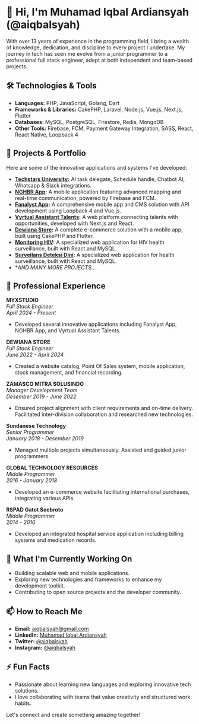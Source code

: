 # 👋 Hi, I'm Muhamad Iqbal Ardiansyah (@aiqbalsyah)

With over 13 years of experience in the programming field, I bring a wealth of knowledge, dedication, and discipline to every project I undertake. My journey in tech has seen me evolve from a junior programmer to a professional full stack engineer, adept at both independent and team-based projects.

## 🛠️ Technologies & Tools
- **Languages:** PHP, JavaScript, Golang, Dart
- **Frameworks & Libraries:** CakePHP, Laravel, Node.js, Vue.js, Next.js, Flutter
- **Databases:** MySQL, PostgreSQL, Firestore, Redis, MongoDB
- **Other Tools:** Firebase, FCM, Payment Gateway Integration, SASS, React, React Native, Loopback 4

## 🚀 Projects & Portfolio
Here are some of the innovative applications and systems I've developed:

- **[Techstars University](https://techstars.university/):** AI task delegate, Schedule handle, Chatbot AI, Whatsapp & Slack integrations.
- **[NGHBR App](https://nghbr.app/):** A mobile application featuring advanced mapping and real-time communication, powered by Firebase and FCM.
- **[Fanalyst App](https://fanalyst.app/):** A comprehensive mobile app and CMS solution with API development using Loopback 4 and Vue.js.
- **[Vyrtual Assistant Talents](https://talent.vyrtual.ai/):** A web platform connecting talents with opportunities, developed with Next.js and React.
- **[Dewiana Store](https://dewiana-store.id):** A complete e-commerce solution with a mobile app, built using CakePHP and Flutter.
- **[Monitoring HIV](https://SIHAPIMS2.KEMKES.GO.ID):** A specialized web application for HIV health surveillance, built with React and MySQL.
- **[Surveilans Deteksi Dini](https://surveilans-pptm.kemkes.go.id):** A specialized web application for health surveillance, built with React and MySQL.
- **AND MANY MORE PROJECTS...*

## 💼 Professional Experience
**MYXSTUDIO**  
*Full Stack Engineer*  
_April 2024 - Present_  
- Developed several innovative applications including Fanalyst App, NGHBR App, and Vyrtual Assistant Talents.

**DEWIANA STORE**  
*Full Stack Engineer*  
_June 2022 - April 2024_  
- Created a website catalog, Point Of Sales system, mobile application, stock management, and financial recording.

**ZAMASCO MITRA SOLUSINDO**  
*Manager Development Team*  
_Desember 2019 - June 2022_  
- Ensured project alignment with client requirements and on-time delivery. Facilitated inter-division collaboration and researched new technologies.

**Sundanese Technology**  
*Senior Programmer*  
_January 2018 - Desember 2019_  
- Managed multiple projects simultaneously. Assisted and guided junior programmers.

**GLOBAL TECHNOLOGY RESOURCES**  
*Middle Programmer*  
_2016 - January 2018_  
- Developed an e-commerce website facilitating international purchases, integrating various APIs.

**RSPAD Gatot Soebroto**  
*Middle Programmer*  
_2014 - 2016_  
- Developed an integrated hospital service application including billing systems and medication records.

## 🌱 What I'm Currently Working On
- Building scalable web and mobile applications.
- Exploring new technologies and frameworks to enhance my development toolkit.
- Contributing to open source projects and the developer community.

## 📫 How to Reach Me
- **Email:** aiqbalsyah@gmail.com
- **LinkedIn:** [Muhamad Iqbal Ardiansyah](https://linkedin.com/in/ardiansyah-iqbal-9106ab2b3)
- **Twitter:** [@aiqbalsyah](https://twitter.com/aiqbalsyah)
- **Instagram:** [@aiqbalsyah](https://instagram.com/aiqbalsyah)

## ⚡ Fun Facts
- Passionate about learning new languages and exploring innovative tech solutions.
- I love collaborating with teams that value creativity and structured work habits.

Let's connect and create something amazing together!
